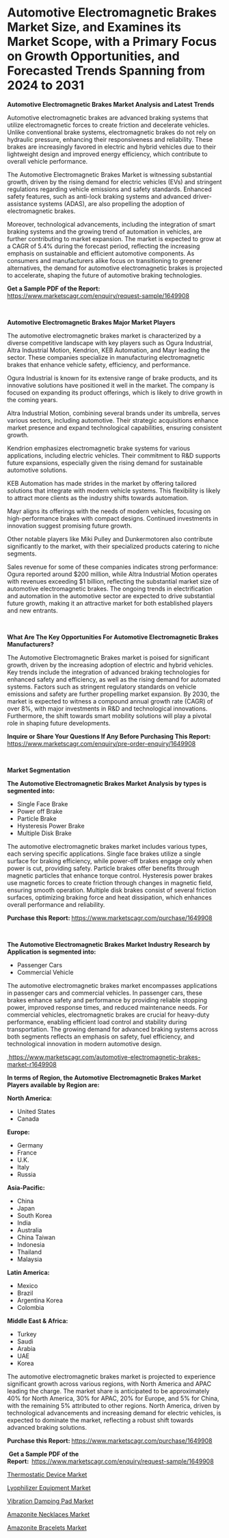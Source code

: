 <p><h1>Automotive Electromagnetic Brakes Market Size, and Examines its Market Scope, with a Primary Focus on Growth Opportunities, and Forecasted Trends Spanning from 2024 to 2031</h1></p><p><strong>Automotive Electromagnetic Brakes Market Analysis and Latest Trends</strong></p>
<p><p>Automotive electromagnetic brakes are advanced braking systems that utilize electromagnetic forces to create friction and decelerate vehicles. Unlike conventional brake systems, electromagnetic brakes do not rely on hydraulic pressure, enhancing their responsiveness and reliability. These brakes are increasingly favored in electric and hybrid vehicles due to their lightweight design and improved energy efficiency, which contribute to overall vehicle performance.</p><p>The Automotive Electromagnetic Brakes Market is witnessing substantial growth, driven by the rising demand for electric vehicles (EVs) and stringent regulations regarding vehicle emissions and safety standards. Enhanced safety features, such as anti-lock braking systems and advanced driver-assistance systems (ADAS), are also propelling the adoption of electromagnetic brakes.</p><p>Moreover, technological advancements, including the integration of smart braking systems and the growing trend of automation in vehicles, are further contributing to market expansion. The market is expected to grow at a CAGR of 5.4% during the forecast period, reflecting the increasing emphasis on sustainable and efficient automotive components. As consumers and manufacturers alike focus on transitioning to greener alternatives, the demand for automotive electromagnetic brakes is projected to accelerate, shaping the future of automotive braking technologies.</p></p>
<p><strong>Get a Sample PDF of the Report:&nbsp;</strong> <a href="https://www.marketscagr.com/enquiry/request-sample/1649908?utm_campaign=1285&utm_medium=2&utm_source=Github&utm_content=ia&utm_term=25092024&utm_id=automotive-electromagnetic-brakes">https://www.marketscagr.com/enquiry/request-sample/1649908</a></p>
<p>&nbsp;</p>
<p><strong>Automotive Electromagnetic Brakes Major Market Players</strong></p>
<p><p>The automotive electromagnetic brakes market is characterized by a diverse competitive landscape with key players such as Ogura Industrial, Altra Industrial Motion, Kendrion, KEB Automation, and Mayr leading the sector. These companies specialize in manufacturing electromagnetic brakes that enhance vehicle safety, efficiency, and performance.</p><p>Ogura Industrial is known for its extensive range of brake products, and its innovative solutions have positioned it well in the market. The company is focused on expanding its product offerings, which is likely to drive growth in the coming years.</p><p>Altra Industrial Motion, combining several brands under its umbrella, serves various sectors, including automotive. Their strategic acquisitions enhance market presence and expand technological capabilities, ensuring consistent growth.</p><p>Kendrion emphasizes electromagnetic brake systems for various applications, including electric vehicles. Their commitment to R&D supports future expansions, especially given the rising demand for sustainable automotive solutions.</p><p>KEB Automation has made strides in the market by offering tailored solutions that integrate with modern vehicle systems. This flexibility is likely to attract more clients as the industry shifts towards automation.</p><p>Mayr aligns its offerings with the needs of modern vehicles, focusing on high-performance brakes with compact designs. Continued investments in innovation suggest promising future growth.</p><p>Other notable players like Miki Pulley and Dunkermotoren also contribute significantly to the market, with their specialized products catering to niche segments.</p><p>Sales revenue for some of these companies indicates strong performance: Ogura reported around $200 million, while Altra Industrial Motion operates with revenues exceeding $1 billion, reflecting the substantial market size of automotive electromagnetic brakes. The ongoing trends in electrification and automation in the automotive sector are expected to drive substantial future growth, making it an attractive market for both established players and new entrants.</p></p>
<p>&nbsp;</p>
<p><strong>What Are The Key Opportunities For Automotive Electromagnetic Brakes Manufacturers?</strong></p>
<p><p>The Automotive Electromagnetic Brakes market is poised for significant growth, driven by the increasing adoption of electric and hybrid vehicles. Key trends include the integration of advanced braking technologies for enhanced safety and efficiency, as well as the rising demand for automated systems. Factors such as stringent regulatory standards on vehicle emissions and safety are further propelling market expansion. By 2030, the market is expected to witness a compound annual growth rate (CAGR) of over 8%, with major investments in R&D and technological innovations. Furthermore, the shift towards smart mobility solutions will play a pivotal role in shaping future developments.</p></p>
<p><strong>Inquire or Share Your Questions If Any Before Purchasing This Report:</strong> <a href="https://www.marketscagr.com/enquiry/pre-order-enquiry/1649908?utm_campaign=1285&utm_medium=2&utm_source=Github&utm_content=ia&utm_term=25092024&utm_id=automotive-electromagnetic-brakes">https://www.marketscagr.com/enquiry/pre-order-enquiry/1649908</a></p>
<p>&nbsp;</p>
<p><strong>Market Segmentation</strong></p>
<p><strong>The Automotive Electromagnetic Brakes Market Analysis by types is segmented into:</strong></p>
<p><ul><li>Single Face Brake</li><li>Power off Brake</li><li>Particle Brake</li><li>Hysteresis Power Brake</li><li>Multiple Disk Brake</li></ul></p>
<p><p>The automotive electromagnetic brakes market includes various types, each serving specific applications. Single face brakes utilize a single surface for braking efficiency, while power-off brakes engage only when power is cut, providing safety. Particle brakes offer benefits through magnetic particles that enhance torque control. Hysteresis power brakes use magnetic forces to create friction through changes in magnetic field, ensuring smooth operation. Multiple disk brakes consist of several friction surfaces, optimizing braking force and heat dissipation, which enhances overall performance and reliability.</p></p>
<p><strong>Purchase this Report:&nbsp;</strong><a href="https://www.marketscagr.com/purchase/1649908?utm_campaign=1285&utm_medium=2&utm_source=Github&utm_content=ia&utm_term=25092024&utm_id=automotive-electromagnetic-brakes">https://www.marketscagr.com/purchase/1649908</a></p>
<p>&nbsp;</p>
<p><strong>The Automotive Electromagnetic Brakes Market Industry Research by Application is segmented into:</strong></p>
<p><ul><li>Passenger Cars</li><li>Commercial Vehicle</li></ul></p>
<p><p>The automotive electromagnetic brakes market encompasses applications in passenger cars and commercial vehicles. In passenger cars, these brakes enhance safety and performance by providing reliable stopping power, improved response times, and reduced maintenance needs. For commercial vehicles, electromagnetic brakes are crucial for heavy-duty performance, enabling efficient load control and stability during transportation. The growing demand for advanced braking systems across both segments reflects an emphasis on safety, fuel efficiency, and technological innovation in modern automotive design.</p></p>
<p><a href="https://www.marketscagr.com/automotive-electromagnetic-brakes-market-r1649908?utm_campaign=1285&utm_medium=2&utm_source=Github&utm_content=ia&utm_term=25092024&utm_id=automotive-electromagnetic-brakes">&nbsp;https://www.marketscagr.com/automotive-electromagnetic-brakes-market-r1649908</a></p>
<p><strong>In terms of Region, the Automotive Electromagnetic Brakes Market Players available by Region are:</strong></p>
<p>
    <p> <strong> North America: </strong>
        <ul>
            <li>United States</li>
            <li>Canada</li>
        </ul>
        </p> 
    <p> <strong> Europe: </strong>
        <ul>
            <li>Germany</li>
            <li>France</li>
            <li>U.K.</li>
            <li>Italy</li>
            <li>Russia</li>
        </ul>
        </p> 
    <p> <strong> Asia-Pacific: </strong>
        <ul>
            <li>China</li>
            <li>Japan</li>
            <li>South Korea</li>
            <li>India</li>
            <li>Australia</li>
            <li>China Taiwan</li>
            <li>Indonesia</li>
            <li>Thailand</li>
            <li>Malaysia</li>
        </ul>
        </p> 
    <p> <strong> Latin America: </strong>
        <ul>
            <li>Mexico</li>
            <li>Brazil</li>
            <li>Argentina Korea</li>
            <li>Colombia</li>
        </ul>
        </p> 
    <p> <strong> Middle East & Africa: </strong>
        <ul>
            <li>Turkey</li>
            <li>Saudi</li>
            <li>Arabia</li>
            <li>UAE</li>
            <li>Korea</li>
        </ul>
    </p>
    </p>
<p><p>The automotive electromagnetic brakes market is projected to experience significant growth across various regions, with North America and APAC leading the charge. The market share is anticipated to be approximately 40% for North America, 30% for APAC, 20% for Europe, and 5% for China, with the remaining 5% attributed to other regions. North America, driven by technological advancements and increasing demand for electric vehicles, is expected to dominate the market, reflecting a robust shift towards advanced braking solutions.</p></p>
<p><strong>Purchase this Report: </strong><a href="https://www.marketscagr.com/purchase/1649908?utm_campaign=1285&utm_medium=2&utm_source=Github&utm_content=ia&utm_term=25092024&utm_id=automotive-electromagnetic-brakes">https://www.marketscagr.com/purchase/1649908</a></p>
<p>&nbsp;<strong>Get a Sample PDF of the Report:&nbsp;&nbsp;</strong><a href="https://www.marketscagr.com/enquiry/request-sample/1649908?utm_campaign=1285&utm_medium=2&utm_source=Github&utm_content=ia&utm_term=25092024&utm_id=automotive-electromagnetic-brakes">https://www.marketscagr.com/enquiry/request-sample/1649908</a></p>
<p><strong></strong></p>
<p><p><a href="https://www.linkedin.com/pulse/thermostatic-device-market-global-insights-sales-trends-2024-ullle?trackingId=oYW68Ws1So%2BxHOhuRlDrkQ%3D%3D&utm_campaign=1285&utm_medium=2&utm_source=Github&utm_content=ia&utm_term=25092024&utm_id=automotive-electromagnetic-brakes">Thermostatic Device Market</a></p><p><a href="https://www.linkedin.com/pulse/lyophilizer-equipment-market-size-growth-trends-industry-analysis-qiewe?trackingId=r%2Bk%2BnTCfSXuDJqmoOc99AA%3D%3D&utm_campaign=1285&utm_medium=2&utm_source=Github&utm_content=ia&utm_term=25092024&utm_id=automotive-electromagnetic-brakes">Lyophilizer Equipment Market</a></p><p><a href="https://www.linkedin.com/pulse/vibration-damping-pad-market-share-analysis-growth-trends-forecasts-9xh9e?trackingId=Wxt1NXJURdii2hpXaGRtuw%3D%3D&utm_campaign=1285&utm_medium=2&utm_source=Github&utm_content=ia&utm_term=25092024&utm_id=automotive-electromagnetic-brakes">Vibration Damping Pad Market</a></p><p><a href="https://issuu.com/reportprime-2/docs/amazonite-necklaces-market-size-203_926fa1d9be533b?utm_campaign=1285&utm_medium=2&utm_source=Github&utm_content=ia&utm_term=25092024&utm_id=automotive-electromagnetic-brakes">Amazonite Necklaces Market</a></p><p><a href="https://issuu.com/reportprime-2/docs/amazonite-bracelets-market-size-203_fa6552ea09f880?utm_campaign=1285&utm_medium=2&utm_source=Github&utm_content=ia&utm_term=25092024&utm_id=automotive-electromagnetic-brakes">Amazonite Bracelets Market</a></p></p>